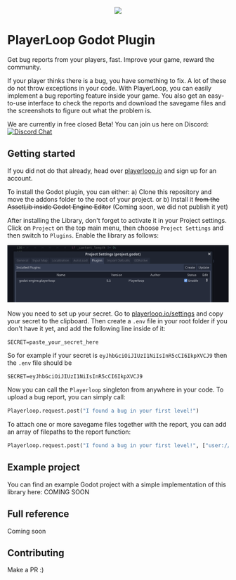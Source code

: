 <p align="center">
  <a href="https://playerloop.io" target="_blank" align="center">
    <img src="https://avatars.githubusercontent.com/u/97310002?s=200&v=4" width="100">
  </a>
  <br />
</p>

# PlayerLoop Godot Plugin

Get bug reports from your players, fast. Improve your game, reward the community.

If your player thinks there is a bug, you have something to fix. A lot of these do not throw exceptions in your code. With PlayerLoop, you can easily implement a bug reporting feature inside your game. You also get an easy-to-use interface to check the reports and download the savegame files and the screenshots to figure out what the problem is.

We are currently in free closed Beta! You can join us here on Discord: [![Discord Chat](https://img.shields.io/discord/929061183233884200?logo=discord&logoColor=ffffff&color=7389D8)](https://discord.gg/rGeGVqnVps)

## Getting started

If you did not do that already, head over [playerloop.io](https://playerloop.io) and sign up for an account.

To install the Godot plugin, you can either:
a) Clone this repository and move the addons folder to the root of your project.
or
b) Install it ~~from the AssetLib inside Godot Engine Editor~~ (Coming soon, we did not publish it yet)

After installing the Library, don't forget to activate it in your Project settings. Click on `Project` on the top main menu, then choose `Project Settings` and then switch to `Plugins`. Enable the library as follows:

![Activate Library](imgs/library_activate.png)

Now you need to set up your secret. Go to [playerloop.io/settings](https://playerloop.io/settings) and copy your secret to the clipboard.
Then create a `.env` file in your root folder if you don't have it yet, and add the following line inside of it:

```
SECRET=paste_your_secret_here
```

So for example if your secret is `eyJhbGciOiJIUzI1NiIsInR5cCI6IkpXVCJ9` then the `.env` file should be

```
SECRET=eyJhbGciOiJIUzI1NiIsInR5cCI6IkpXVCJ9
```

Now you can call the `Playerloop` singleton from anywhere in your code. To upload a bug report, you can simply call:
```python
Playerloop.request.post("I found a bug in your first level!")
```

To attach one or more savegame files together with the report, you can add an array of filepaths to the report function:

```python
Playerloop.request.post("I found a bug in your first level!", ["user://savegamefile.gd"])
```

## Example project

You can find an example Godot project with a simple implementation of this library here: COMING SOON

## Full reference

Coming soon

## Contributing

Make a PR :)